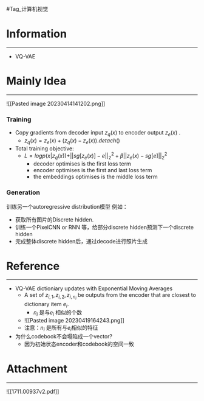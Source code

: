 #Tag_计算机视觉 
# Information
---
- VQ-VAE

# Mainly Idea
---
![[Pasted image 20230414141202.png]]

### Training
- Copy gradients from decoder input $z_q(x)$ to encoder output $z_e(x)$ .
	- $z_q(x)=z_e(x)+(z_q(x)-z_e(x)).detach()$ 
- Total training objective:
	- $L=logp(x|z_q(x))+||sg[z_e(x)]-e||^2_2+\beta||z_e(x)-sg[e]||^2_2$ 
		- decoder optimises is the first loss term
		- encoder optimises is the first and last loss term
		- the embeddings optimises is the middle loss term

### Generation
训练另一个autoregressive distribution模型
例如：
- 获取所有图片的Discrete hidden.
- 训练一个PixelCNN or RNN 等，给部分discrete hidden预测下一个discrete hidden
- 完成整体discrete hidden后，通过decode进行照片生成
# Reference
---
- VQ-VAE dictioniary updates with Exponential Moving Averages
	- A set of ${z_{i,1}, z_{i,2}, z_{i,n_i}}$ be outputs from the encoder that are closest to dictionary item $e_i$.
		- $n_i$ 是与$e_i$ 相似的个数
	- ![[Pasted image 20230419164243.png]]
	- 注意：$n_i$ 是所有与$e_i$相似的特征
- 为什么codebook不会塌陷成一个vector?
	- 因为初始状态encoder和codebook的空间一致
# Attachment
---
![[1711.00937v2.pdf]]